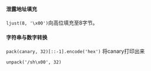 #### 泄露地址填充

`ljust(8, '\x00')`向高位填充至8字节。

#### 字符串与数字转换

`pack(canary, 32)[::-1].encode('hex')` 将canary打印出来

`unpack('/sh\x00', 32)`